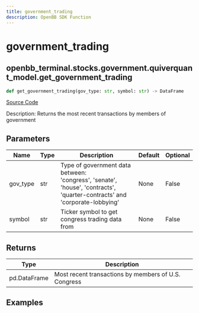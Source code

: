 ```yaml
---
title: government_trading
description: OpenBB SDK Function
---
```


# government_trading

## openbb_terminal.stocks.government.quiverquant_model.get_government_trading

```python title='openbb_terminal/stocks/government/quiverquant_model.py'
def get_government_trading(gov_type: str, symbol: str) -> DataFrame
```
[Source Code](https://github.com/OpenBB-finance/OpenBBTerminal/tree/main/openbb_terminal/stocks/government/quiverquant_model.py#L25)

Description: Returns the most recent transactions by members of government

## Parameters

| Name | Type | Description | Default | Optional |
| ---- | ---- | ----------- | ------- | -------- |
| gov_type | str | Type of government data between:<br/>'congress', 'senate', 'house', 'contracts', 'quarter-contracts' and 'corporate-lobbying' | None | False |
| symbol | str | Ticker symbol to get congress trading data from | None | False |

## Returns

| Type | Description |
| ---- | ----------- |
| pd.DataFrame | Most recent transactions by members of U.S. Congress |

## Examples

